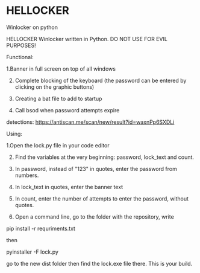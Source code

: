 # HELLOCKER
Winlocker on python


HELLOCKER
Winlocker written in Python.
DO NOT USE FOR EVIL PURPOSES!

Functional:

1.Banner in full screen on top of all windows

2. Complete blocking of the keyboard (the password can be entered by clicking on the graphic buttons)

3. Creating a bat file to add to startup

4. Call bsod when password attempts expire

detections:  https://antiscan.me/scan/new/result?id=waxnPp6SXDLi




Using:

1.Open the lock.py file in your code editor

2. Find the variables at the very beginning:
password, lock_text and count.

3. In password, instead of "123" in quotes, enter the password from numbers.

4. In lock_text in quotes, enter the banner text

5. In count, enter the number of attempts to enter the password, without quotes.

6. Open a command line, go to the folder with the repository, write

pip install -r requriments.txt

then

pyinstaller -F lock.py

go to the new dist folder then find the lock.exe file there. This is your build.
